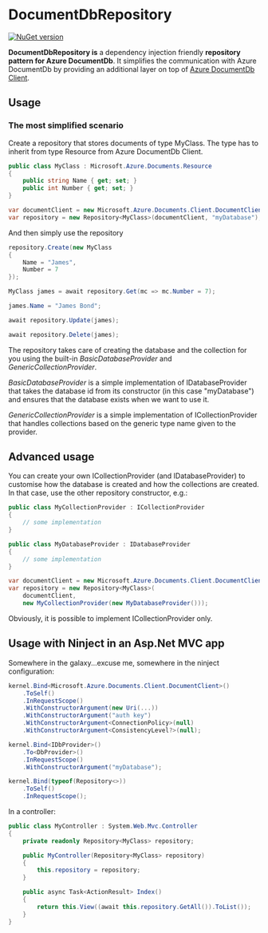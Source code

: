 # DocumentDbRepository

[![NuGet version](https://badge.fury.io/nu/Santhos.DocumentDb.Repository@2x.png)](https://badge.fury.io/nu/Santhos.DocumentDb.Repository)

**DocumentDbRepository is** a dependency injection friendly **repository pattern 
for Azure DocumentDb**.
It simplifies the communication with Azure DocumentDb 
by providing an additional layer on top of 
[Azure DocumentDb Client](https://www.nuget.org/packages/Microsoft.Azure.DocumentDB/).

## Usage
### The most simplified scenario
Create a repository that stores documents of type MyClass. 
The type has to inherit from type Resource from Azure DocumentDb Client.

```csharp
public class MyClass : Microsoft.Azure.Documents.Resource
{
    public string Name { get; set; }
    public int Number { get; set; }
}
```

```csharp
var documentClient = new Microsoft.Azure.Documents.Client.DocumentClient(...);
var repository = new Repository<MyClass>(documentClient, "myDatabase");
```

And then simply use the repository

```csharp
repository.Create(new MyClass
{
    Name = "James",
    Number = 7
});

MyClass james = await repository.Get(mc => mc.Number = 7);

james.Name = "James Bond";

await repository.Update(james);

await repository.Delete(james);
```

The repository takes care of creating the database and the collection for you 
using the built-in *BasicDatabaseProvider* and *GenericCollectionProvider*.

*BasicDatabaseProvider* is a simple implementation of IDatabaseProvider
that takes the database id from its constructor (in this case "myDatabase")
and ensures that the database exists when we want to use it.

*GenericCollectionProvider* is a simple implementation of ICollectionProvider
that handles collections based on the generic type name given to the provider.

## Advanced usage
You can create your own ICollectionProvider (and IDatabaseProvider) to customise
how the database is created and how the collections are created. In that case,
use the other repository constructor, e.g.:

```csharp
public class MyCollectionProvider : ICollectionProvider
{
    // some implementation
}

public class MyDatabaseProvider : IDatabaseProvider
{
    // some implementation
}

var documentClient = new Microsoft.Azure.Documents.Client.DocumentClient(...);
var repository = new Repository<MyClass>(
    documentClient,
    new MyCollectionProvider(new MyDatabaseProvider()));
```

Obviously, it is possible to implement ICollectionProvider only.

## Usage with Ninject in an Asp.Net MVC app
Somewhere in the galaxy...excuse me, somewhere in the ninject configuration:

```csharp
kernel.Bind<Microsoft.Azure.Documents.Client.DocumentClient>()
    .ToSelf()
    .InRequestScope()
    .WithConstructorArgument(new Uri(...))
    .WithConstructorArgument("auth key")
    .WithConstructorArgument<ConnectionPolicy>(null)
    .WithConstructorArgument<ConsistencyLevel?>(null);

kernel.Bind<IDbProvider>()
    .To<DbProvider>()
    .InRequestScope()
    .WithConstructorArgument("myDatabase");

kernel.Bind(typeof(Repository<>))
    .ToSelf()
    .InRequestScope();
```

In a controller:

```csharp
public class MyController : System.Web.Mvc.Controller
{
    private readonly Repository<MyClass> repository;

    public MyController(Repository<MyClass> repository)
    {
        this.repository = repository;
    }

    public async Task<ActionResult> Index()
    {
        return this.View((await this.repository.GetAll()).ToList());
    }
}
```

